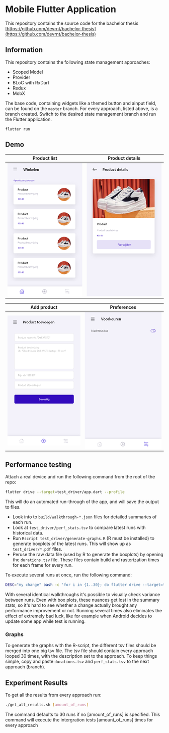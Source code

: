 # Mobile Flutter Application

This repository contains the source code for the bachelor thesis [https://github.com/devrnt/bachelor-thesis](https://github.com/devrnt/bachelor-thesis)

## Information
This repository contains the following state management approaches:
* Scoped Model
* Provider
* BLoC with RxDart
* Redux
* MobX

The base code, containing widgets like a themed button and ainput field, can be found on the `master` branch. 
For every approach, listed above, is a branch created. Switch to the desired state management branch and run the Flutter application.

```
flutter run
```

## Demo
Product list        |  Product details
:-------------------------:|:-------------------------:
![Demo](demo/mock-home_screen.png)  | ![Demo dark theme](demo/mock-details_screen.png)

Add product        |  Preferences
:-------------------------:|:-------------------------:
![Demo](demo/mock-add_product_screen.png)  | ![Demo dark theme](demo/mock-preferences.png)

## Performance testing

Attach a real device and run the following command from the root of the repo:

```sh
flutter drive --target=test_driver/app.dart --profile
```

This will do an automated run-through of the app, and will save the output to files.

* Look into to `build/walkthrough-*.json` files for detailed summaries of each run.
* Look at `test_driver/perf_stats.tsv` to compare latest runs with historical data.
* Run `Rscript test_driver/generate-graphs.R` (R must be installed) to generate
  boxplots of the latest runs. This will show up as `test_driver/*.pdf` files.
* Peruse the raw data file (used by R to generate the boxplots) by opening the
  `durations.tsv` file. These files contain build and rasterization times for each frame
  for every run.

To execute several runs at once, run the following command:

```sh
DESC="my change" bash -c 'for i in {1..30}; do flutter drive --target=test_driver/app.dart --profile; sleep 1; done'
```

With several identical walkthroughs it's possible to visually check variance between runs. Even with box plots,
these nuances get lost in the summary stats, so it's hard to see whether a change actually
brought any performance improvement or not. Running several times also eliminates
the effect of extremely bad luck, like for example when Android decides to update some app while
test is running.

### Graphs
To generate the graphs with the R-script, the different tsv files should be merged into one big tsv file. The tsv file should contain every approach looped 30 times, with the description set to the approach. To keep things simple, copy and paste `durations.tsv` and `perf_stats.tsv` to the next approach (branch). 

## Experiment Results
To get all the results from every approach run:
```sh
./get_all_results.sh [amount_of_runs]
```
The command defaults to 30 runs if no [amount_of_runs] is specified.
This command will execute the intergration tests [amount_of_runs] times for every approach